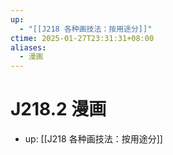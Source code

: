 ```yaml
---
up:
  - "[[J218 各种画技法：按用途分]]"
ctime: 2025-01-27T23:31:31+08:00
aliases:
  - 漫画
---
```


# J218.2 漫画

- up: [[J218 各种画技法：按用途分]]
